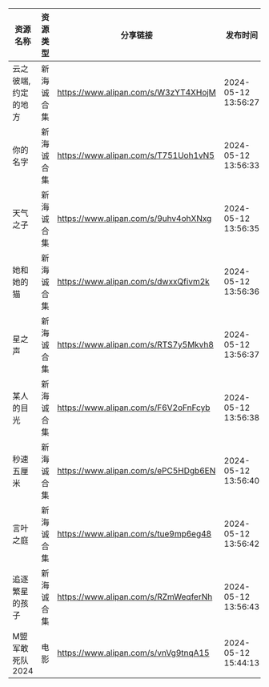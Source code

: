 | 资源名称       | 资源类型  | 分享链接                                 | 发布时间                |
| ---------- | ----- | ------------------------------------ | ------------------- |
| 云之彼端,约定的地方 | 新海诚合集 | https://www.alipan.com/s/W3zYT4XHojM | 2024-05-12 13:56:27 |
| 你的名字       | 新海诚合集 | https://www.alipan.com/s/T751Uoh1vN5 | 2024-05-12 13:56:33 |
| 天气之子       | 新海诚合集 | https://www.alipan.com/s/9uhv4ohXNxg | 2024-05-12 13:56:35 |
| 她和她的猫      | 新海诚合集 | https://www.alipan.com/s/dwxxQfivm2k | 2024-05-12 13:56:36 |
| 星之声        | 新海诚合集 | https://www.alipan.com/s/RTS7y5Mkvh8 | 2024-05-12 13:56:37 |
| 某人的目光      | 新海诚合集 | https://www.alipan.com/s/F6V2oFnFcyb | 2024-05-12 13:56:38 |
| 秒速五厘米      | 新海诚合集 | https://www.alipan.com/s/ePC5HDgb6EN | 2024-05-12 13:56:40 |
| 言叶之庭       | 新海诚合集 | https://www.alipan.com/s/tue9mp6eg48 | 2024-05-12 13:56:42 |
| 追逐繁星的孩子    | 新海诚合集 | https://www.alipan.com/s/RZmWeqferNh | 2024-05-12 13:56:43 |
| M盟军敢死队2024 | 电影    | https://www.alipan.com/s/vnVg9tnqA15 | 2024-05-12 15:44:13 |
